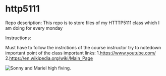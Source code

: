 # http5111

Repo description: This repo is to store files of my HTTTP5111 class which I am doing for every monday

Instructions:

Must have to follow the instrctions of the course instructor try to notedown important point of the class important links: 1.https://www.youtube.com/ 2.https://en.wikipedia.org/wiki/Main_Page

![Sonny and Mariel high fiving.](https://content.codecademy.com/courses/learn-cpp/community-challenge/highfive.gif)

